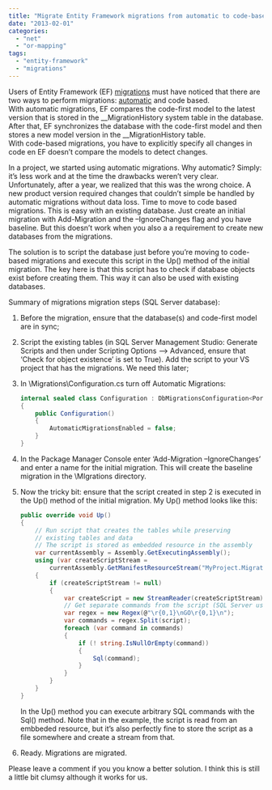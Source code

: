 ```yaml
---
title: "Migrate Entity Framework migrations from automatic to code-based"
date: "2013-02-01"
categories: 
  - "net"
  - "or-mapping"
tags: 
  - "entity-framework"
  - "migrations"
---
```


Users of Entity Framework (EF) [migrations](http://msdn.microsoft.com/en-us/data/jj591621) must have noticed that there are two ways to perform migrations: [automatic](http://msdn.microsoft.com/en-US/data/jj554735) and code based.  
With automatic migrations, EF compares the code-first model to the latest version that is stored in the \_\_MigrationHistory system table in the database. After that, EF synchronizes the database with the code-first model and then stores a new model version in the \_\_MigrationHistory table.  
With code-based migrations, you have to explicitly specify all changes in code en EF doesn’t compare the models to detect changes.

In a project, we started using automatic migrations. Why automatic? Simply: it’s less work and at the time the drawbacks weren’t very clear. Unfortunately, after a year, we realized that this was the wrong choice. A new product version required changes that couldn’t simple be handled by automatic migrations without data loss. Time to move to code based migrations. This is easy with an existing database. Just create an initial migration with Add-Migration and the –IgnoreChanges flag and you have baseline. But this doesn’t work when you also a a requirement to create new databases from the migrations.

The solution is to script the database just before you’re moving to code-based migrations and execute this script in the Up() method of the initial migration. The key here is that this script has to check if database objects exist before creating them. This way it can also be used with existing databases.

Summary of migrations migration steps (SQL Server database):

1. Before the migration, ensure that the database(s) and code-first model are in sync;
2. Script the existing tables (in SQL Server Management Studio: Generate Scripts and then under Scripting Options –> Advanced, ensure that ‘Check for object existence’ is set to True). Add the script to your VS project that has the migrations. We need this later;
3. In \\Migrations\\Configuration.cs turn off Automatic Migrations:  
    
    ```csharp
    internal sealed class Configuration : DbMigrationsConfiguration<PortalDbContext>
    {
        public Configuration()
        {
            AutomaticMigrationsEnabled = false;
        }
    }
    
    ```
    
4. In the Package Manager Console enter ‘Add-Migration –IgnoreChanges’ and enter a name for the initial migration. This will create the baseline migration in the \\MIgrations directory.
5. Now the tricky bit: ensure that the script created in step 2 is executed in the Up() method of the initial migration. My Up() method looks like this:  
    
    ```csharp
    public override void Up()
    {
        // Run script that creates the tables while preserving
        // existing tables and data
        // The script is stored as embedded resource in the assembly
        var currentAssembly = Assembly.GetExecutingAssembly();
        using (var createScriptStream = 
            currentAssembly.GetManifestResourceStream("MyProject.Migrations.Scripts.CreateTablesFromAutomaticMigrations.sql"))
        {
            if (createScriptStream != null)
            {
                var createScript = new StreamReader(createScriptStream).ReadToEnd();
                // Get separate commands from the script (SQL Server uses GO as separator)
                var regex = new Regex(@"\r{0,1}\nGO\r{0,1}\n");            
                var commands = regex.Split(script);
                foreach (var command in commands)
                {
                    if (! string.IsNullOrEmpty(command))
                    {
                        Sql(command);
                    }
                }
            }
        }
    }
    ```
    
      
    In the Up() method you can execute arbitrary SQL commands with the Sql() method. Note that in the example, the script is read from an embbeded resource, but it’s also perfectly fine to store the script as a file somewhere and create a stream from that.
6. Ready. Migrations are migrated.

Please leave a comment if you you know a better solution. I think this is still a little bit clumsy although it works for us.
